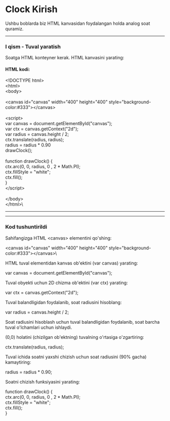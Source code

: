 # Clock Kirish

Ushbu boblarda biz HTML kanvasidan foydalangan holda analog soat quramiz.

***

### I qism - Tuval yaratish

Soatga HTML konteyner kerak. HTML kanvasini yarating:

#### HTML kodi:

\<!DOCTYPE html>\
\<html>\
\<body>\
\
\<canvas id="canvas" width="400" height="400" style="background-color:#333">\</canvas>\
\
\<script>\
var canvas = document.getElementById("canvas");\
var ctx = canvas.getContext("2d");\
var radius = canvas.height / 2;\
ctx.translate(radius, radius);\
radius = radius \* 0.90\
drawClock();\
\
function drawClock() {\
&#x20; ctx.arc(0, 0, radius, 0 , 2 \* Math.PI);\
&#x20; ctx.fillStyle = "white";\
&#x20; ctx.fill();\
}\
\</script>\
\
\</body>\
\</html>\


***

***

### Kod tushuntirildi

Sahifangizga HTML \<canvas> elementini qo'shing:

\<canvas id="canvas" width="400" height="400" style="background-color:#333">\</canvas>\


HTML tuval elementidan kanvas ob'ektini (var canvas) yarating:

var canvas = document.getElementById("canvas");

Tuval obyekti uchun 2D chizma ob'ektini (var ctx) yarating:

var ctx = canvas.getContext("2d");

Tuval balandligidan foydalanib, soat radiusini hisoblang:

var radius = canvas.height / 2;

Soat radiusini hisoblash uchun tuval balandligidan foydalanib, soat barcha tuval o'lchamlari uchun ishlaydi.

(0,0) holatini (chizilgan ob'ektning) tuvalning o'rtasiga o'zgartiring:

ctx.translate(radius, radius);

Tuval ichida soatni yaxshi chizish uchun soat radiusini (90% gacha) kamaytiring:

radius = radius \* 0.90;

Soatni chizish funksiyasini yarating:

function drawClock() {\
&#x20; ctx.arc(0, 0, radius, 0 , 2 \* Math.PI);\
&#x20; ctx.fillStyle = "white";\
&#x20; ctx.fill();\
}
